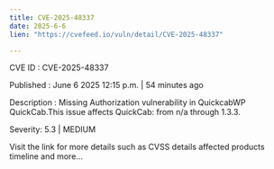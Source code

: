 ```yaml
---
title: CVE-2025-48337
date: 2025-6-6
lien: "https://cvefeed.io/vuln/detail/CVE-2025-48337"

---
```


CVE ID : CVE-2025-48337

Published :  June 6
2025
12:15 p.m. | 54 minutes ago

Description : Missing Authorization vulnerability in QuickcabWP QuickCab.This issue affects QuickCab: from n/a through 1.3.3.

Severity: 5.3 | MEDIUM

Visit the link for more details
such as CVSS details
affected products
timeline
and more...
